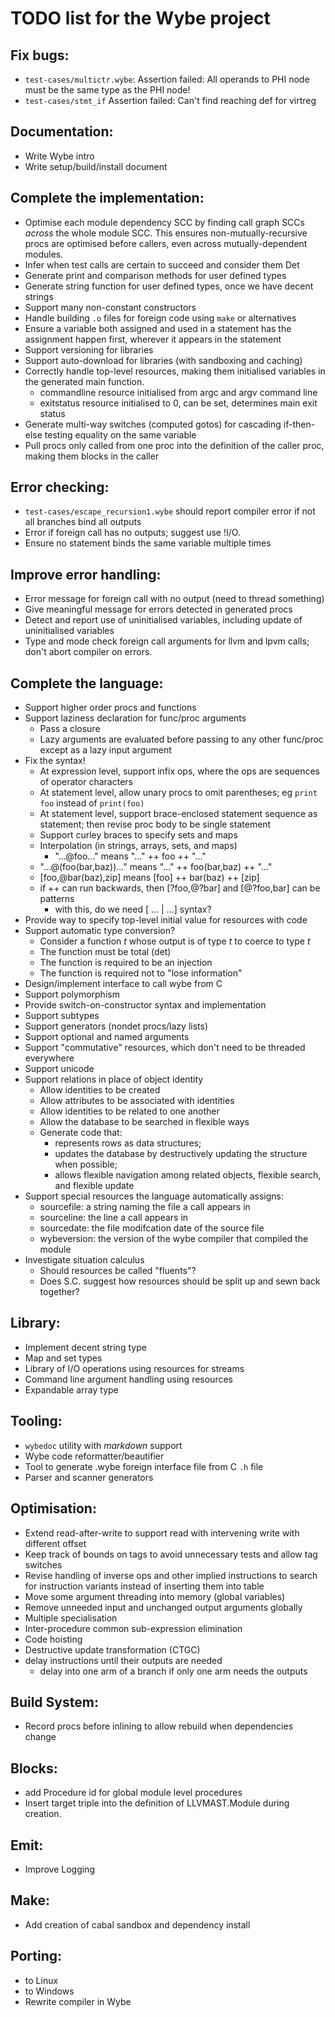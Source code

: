 # TODO list for the Wybe project

## Fix bugs:
* `test-cases/multictr.wybe`:  Assertion failed: All operands to PHI node must be the same type as the PHI node!
* `test-cases/stmt_if` Assertion failed: Can't find reaching def for virtreg


## Documentation:
* Write Wybe intro
* Write setup/build/install document


## Complete the implementation:
* Optimise each module dependency SCC by finding call graph SCCs *across*
  the whole module SCC.  This ensures non-mutually-recursive procs are
  optimised before callers, even across mutually-dependent modules.
* Infer when test calls are certain to succeed and consider them Det
* Generate print and comparison methods for user defined types
* Generate string function for user defined types, once we have decent strings
* Support many non-constant constructors
* Handle building `.o` files for foreign code using `make` or alternatives
* Ensure a variable both assigned and used in a statement has the assignment
  happen first, wherever it appears in the statement
* Support versioning for libraries
* Support auto-download for libraries (with sandboxing and caching)
* Correctly handle top-level resources, making them initialised variables in the
  generated main function.
    * commandline resource initialised from argc and argv command line
    * exitstatus resource initialised to 0, can be set, determines main exit
      status
* Generate multi-way switches (computed gotos) for cascading if-then-else
  testing equality on the same variable
* Pull procs only called from one proc into the definition of the caller proc,
  making them blocks in the caller


## Error checking:
* `test-cases/escape_recursion1.wybe` should report compiler error if not all branches bind all outputs
* Error if foreign call has no outputs; suggest use !I/O.
* Ensure no statement binds the same variable multiple times


## Improve error handling:
* Error message for foreign call with no output (need to thread something)
* Give meaningful message for errors detected in generated procs
* Detect and report use of uninitialised variables, including update
   of uninitialised variables
* Type and mode check foreign call arguments for llvm and lpvm calls;
  don't abort compiler on errors.


## Complete the language:
* Support higher order procs and functions
* Support laziness declaration for func/proc arguments
    * Pass a closure
    * Lazy arguments are evaluated before passing to any other func/proc except
      as a lazy input argument
* Fix the syntax!
    * At expression level, support infix ops, where the ops are sequences of
      operator characters
    * At statement level, allow unary procs to omit parentheses;
      eg `print foo` instead of `print(foo)`
    * At statement level, support brace-enclosed statement sequence as
      statement; then revise proc body to be single statement
    * Support curley braces to specify sets and maps
    * Interpolation (in strings, arrays, sets, and maps)
        * "...@foo..." means "..." ++ foo ++ "..."
	* "...@(foo(bar,baz))..." means "..." ++ foo(bar,baz) ++ "..."
	* [foo,@bar(baz),zip] means [foo] ++ bar(baz) ++ [zip]
	* if ++ can run backwards, then [?foo,@?bar] and [@?foo,bar] can be patterns
    	* with this, do we need [ ... | ...] syntax?
* Provide way to specify top-level initial value for resources with code
* Support automatic type conversion?
    * Consider a function *t* whose output is of type *t* to coerce to type *t*
    * The function must be total (det)
    * The function is required to be an injection
    * The function is required not to "lose information"
* Design/implement interface to call wybe from C
* Support polymorphism
* Provide switch-on-constructor syntax and implementation
* Support subtypes
* Support generators (nondet procs/lazy lists)
* Support optional and named arguments
* Support "commutative" resources, which don't need to be threaded everywhere
* Support unicode
* Support relations in place of object identity
    * Allow identities to be created
    * Allow attributes to be associated with identities
    * Allow identities to be related to one another
    * Allow the database to be searched in flexible ways
    * Generate code that:
        * represents rows as data structures;
        * updates the database by destructively updating the structure when
          possible;
        * allows flexible navigation among related objects, flexible search, and
          flexible update
* Support special resources the language automatically assigns:
    * sourcefile:  a string naming the file a call appears in
    * sourceline:  the line a call appears in
    * sourcedate:  the file modifcation date of the source file
    * wybeversion:  the version of the wybe compiler that compiled the module
* Investigate situation calculus
    * Should resources be called "fluents"?
    * Does S.C. suggest how resources should be split up and sewn back together?


## Library:
* Implement decent string type
* Map and set types
* Library of I/O operations using resources for streams
* Command line argument handling using resources
* Expandable array type


## Tooling:
* `wybedoc` utility with *markdown* support
* Wybe code reformatter/beautifier
* Tool to generate .wybe foreign interface file from C `.h` file
* Parser and scanner generators


## Optimisation:
* Extend read-after-write to support read with intervening write with different
  offset
* Keep track of bounds on tags to avoid unnecessary tests and allow tag switches
* Revise handling of inverse ops and other implied instructions to search for
  instruction variants instead of inserting them into table
* Move some argument threading into memory (global variables)
* Remove unneeded input and unchanged output arguments globally
* Multiple specialisation
* Inter-procedure common sub-expression elimination
* Code hoisting
* Destructive update transformation (CTGC)
* delay instructions until their outputs are needed
    * delay into one arm of a branch if only one arm needs the outputs


## Build System:
* Record procs before inlining to allow rebuild when dependencies change


## Blocks:
* add Procedure id for global module level procedures
* Insert target triple into the definition of LLVMAST.Module during
  creation.


## Emit:
* Improve Logging


## Make:
* Add creation of cabal sandbox and dependency install


## Porting:
* to Linux
* to Windows
* Rewrite compiler in Wybe
